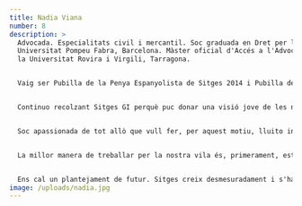 ```yaml
---
title: Nadia Viana
number: 8
description: >
  Advocada. Especialitats civil i mercantil. Soc graduada en Dret per la
  Universitat Pompeu Fabra, Barcelona. Màster oficial d'Accés a l'Advocacia per
  la Universitat Rovira i Virgili, Tarragona.


  Vaig ser Pubilla de la Penya Espanyolista de Sitges 2014 i Pubilla de Sitges 2014. He format part de la Comissió de Festa Major de Sant Bartomeu i Santa Tecla del 2016 a l2018, així com de la Comissió de Reis de 2019 a 2022. Soc membre actiu del Carrusel del Casino Prado Suburense i també membre de la junta de Foment de Sitges (organitzadors de la Festa de la Verema, del Pubillatge i del Ral·li Internacional de cotxes antics Barcelona-Sitges).


  Continuo recolzant Sitges GI perquè puc donar una visió jove de les necessitats, problemàtiques i aportar idees de canvis i evolució cap a un Sitges que tingui en consideració el jovent.


  Soc apassionada de tot allò que vull fer, per aquest motiu, lluito incansablement per emprendre iniciatives, sobretot, cap als sectors més afins a la meva personalitat, trajectòria i professió.


  La millor manera de treballar per la nostra vila és, primerament, estimant-la i respectant-la, per així poder conèixer-la en profunditat i que el seu benestar, com el de les sitgetanes i sitgetans, sigui prioritari. Per aquest motiu, és un avantatge formar part d'un partit municipalista, perquè som persones del poble al servei de la ciutadania, amb una ideologia neutra.


  Ens cal un plantejament de futur. Sitges creix desmesuradament i s'ha d'adaptar als canvis que viu, però sense oblidar la nostra essència.
image: /uploads/nadia.jpg
---
```

